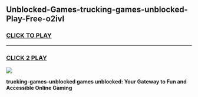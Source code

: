 
## Unblocked-Games-trucking-games-unblocked-Play-Free-o2ivl
<h3>
<a href="https://premium76.site?title=trucking-games-unblocked&ref=21A">CLICK TO PLAY</a></h3>
<hr>

<h3>
<a href="https://premium76.site?title=trucking-games-unblocked&ref=21A">CLICK 2 PLAY</a>
  
</h3>

<a href="https://premium76.site?title=trucking-games-unblocked&ref=21A"><img src="https://clearcache.store/games.png"></a>


**trucking-games-unblocked games unblocked: Your Gateway to Fun and Accessible Online Gaming**
